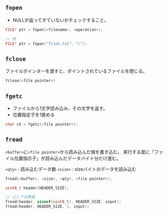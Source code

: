 ## `fopen`

- NULLが返ってきていないかチェックすること。

```c
FILE* ptr = fopen(<filename>, <operation>);

// 例
FILE* ptr = fopen("file1.txt", "r");
```

## `fclose`

ファイルポインターを渡すと、ポイントされているファイルを閉じる。

```c
fclose(<file pointer>)
```

## `fgetc`

- ファイルから1文字読み込み、その文字を返す。
- 位置指定子を1進める

```c
char ch = fgetc(<file pointer>);
```

## `fread`

`<buffer>`に`<file pointer>`から読み込んだ値を書き込む。
実行する度に「ファイル位置指示子」が読み込んだデータバイト分だけ進む。

`<qty>` : 読み込むデータ数
`<size>` : sizeバイトのデータを読み込む

```c
fread(<buffer>, <size>, <qty>, <file pointer>);
```

```c
uint8_t header[HEADER_SIZE];

// 上と下は等価
fread(header, sizeof(uint8_t), HEADER_SIZE, input);
fread(header, HEADER_SIZE, 1, input);
```